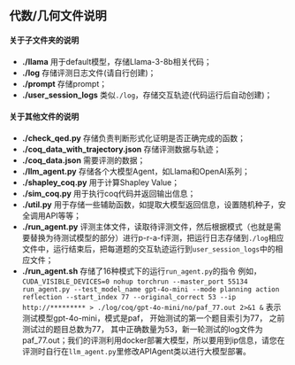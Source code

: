 ## 代数/几何文件说明
#### 关于子文件夹的说明
+ **./llama** 用于default模型，存储Llama-3-8b相关代码；
+ **./log** 存储评测日志文件(请自行创建)；
+ **./prompt** 存储prompt；
+ **./user_session_logs** 类似```./log```，存储交互轨迹(代码运行后自动创建)；


#### 关于其他文件的说明
+ **./check_qed.py** 存储负责判断形式化证明是否正确完成的函数；
+ **./coq_data_with_trajectory.json** 存储评测数据与轨迹；
+ **./coq_data.json** 需要评测的数据；
+ **./llm_agent.py** 存储各个大模型Agent，如Llama和OpenAI系列；
+ **./shapley_coq.py** 用于计算Shapley Value；
+ **./sim_coq.py** 用于执行coq代码并返回输出信息；
+ **./util.py** 用于存储一些辅助函数，如提取大模型返回信息，设置随机种子，安全调用API等等；
+ **./run_agent.py** 评测主体文件，读取待评测文件，然后根据模式（也就是需要替换为待测试模型的部分）进行p-r-a-f评测，把运行日志存储到```./log```相应文件中，运行结束后，把每道题的交互轨迹运行到```user_session_logs```中的相应文件；
+ **./run_agent.sh** 存储了16种模式下的运行```run_agent.py```的指令
例如，```CUDA_VISIBLE_DEVICES=0 nohup torchrun --master_port 55134 run_agent.py --test_model_name gpt-4o-mini --mode planning action reflection --start_index 77 --original_correct 53 --ip http://********* > ./log/coq/gpt-4o-mini/no/paf_77.out 2>&1 &```   表示测试模型gpt-4o-mini，模式是paf， 开始测试的第一个题目索引为77， 之前测试过的题目总数为77， 其中正确数量为53，新一轮测试的log文件为paf_77.out；我们的评测利用docker部署大模型，所以要用到ip信息，请您在评测时自行在```llm_agent.py```里修改APIAgent类以进行大模型部署。

